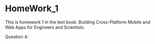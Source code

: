 # HomeWork_1
This is homework 1 in the text book: 
Building Cross-Platform Mobile and Web Apps for Engineers and Scientists.

Question 4:
